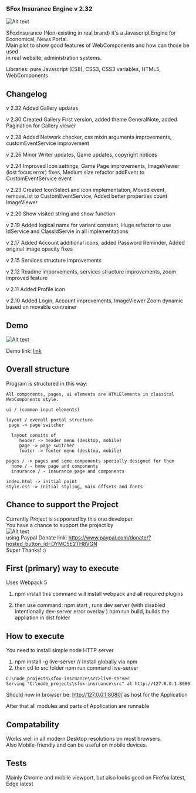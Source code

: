 ### SFox Insurance Engine v 2.32

![Alt text](http://norwaydict.com/logo/sfoxinsurance.png "Screen")

SFoxInsurance (Non-existing in real brand) it's a Javascript Engine for <br />
Economical, News Portal. <br />
Main plot to show good features of WebComponents and how can those be used <br />
in real website, administration systems.

Libraries: pure Javascript (ES8), CSS3, CSS3 variables, HTML5, WebComponents

## Changelog
v 2.32
  Added Gallery updates

v 2.30
  Created Gallery First version, added theme GeneralNote, 
  added Pagination for Gallery viewer

v 2.28
  Added Network checker, css mixin arguments improvements, customEventService improvement

v 2.26
  Minor Writer updates, Game updates, copyright notices

v 2.24
  Improved Icon settings, Game Page improvements, ImageViewer (lost focus error) fixes,
  Medium size refactor addEvent to CustomEventService event

v 2.23
  Created IconSelect and icon implementation, Moved event, removeList to CustomEventService,
  Added better properties count ImageViewer

v 2.20
  Show visited string and show function

v 2.19
  Added logical name for variant constant, Huge refactor to use IdService
   and ClassIdServie in all implementations

v 2.17
  Added Account additional icons, added Password Reminder, Added original image opacity fixes

v 2.15
  Services structure improvements

v 2.12
  Readme imporvements, services structure improvements, zoom improved feature

v 2.11
  Added Profile icon

v 2.10
  Added Login, Account improvements, ImageViewer Zoom dynamic based on movable contrainer


## Demo 

![Alt text](http://norwaydict.com/sfoxinsurance/screen.jpg "Screen")

Demo link: [link](http://norwaydict.com/sfoxinsurance)


## Overall structure
 Program is structured in this way: 

    All components, pages, ui elements are HTMLElements in classical WebComponents style.

    ui / (common input elements)

    layout / overall portal structure
     page -> page switcher

      layout consits of 
         header -> header menu (desktop, mobile)
         page -> page switcher
         footer -> footer menu (desktop, mobile)

    pages / -> pages and some components specially designed for them
      home / - home page and components
      insurance / - insurance page and components
    
    index.html -> initial point
    style.css -> initial styling, main offsets and fonts

   
## Chance to support the Project
 Currently Project is supported by this one developer.  <br />
 You have a chance to support the project by  <br />
 ![Alt text](http://norwaydict.com/showcase/paypal_donate.png "Paypal Donate") <br />
 using Paypal Donate link: https://www.paypal.com/donate/?hosted_button_id=DYMC5E2TH8VGN    <br />
 Super Thanks! :)


## First (primary) way to execute 
  Uses Webpack 5
   1. npm install
   this command will install webpack and all required plugins

   2. then use command:
     npm start , runs dev server (with disabled intentionally dev-server error overlay )
     npm run build, builds the appliation in dist folder


## How to execute  
  You need to install simple node HTTP server
  
   1. npm install -g live-server // Install globally via npm
   2. then cd to src folder
       npm run command 
		live-server     

    C:\node_projects\sfox-insruance\src>live-server
    Serving "C:\node_projects\sfox-insruance\src" at http://127.0.0.1:8080

   Should now in browser be: http://127.0.0.1:8080/ as host for the Application

   After that all modules and parts of Application are runnable


## Compatability
  Works well in all modern Desktop resolutions on most browsers. <br />
  Also Mobile-friendly and can be useful on mobile devices.

## Tests
  Mainly Chrome and mobile viewport, but also looks good on Firefox latest, Edge latest

